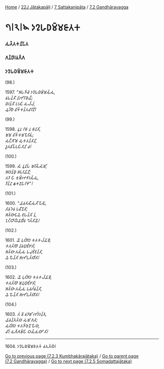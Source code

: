 
[Home](/) / [22J Jātakapāḷi](/tipitaka/22J.md) / [7 Sattakanipāta](/tipitaka/22J/7.md) / [7.2 Gandhāravagga](/tipitaka/22J/7/7.2.md)

# 𑁭𑁇𑁨𑁇𑁪 𑀤𑀍𑀳𑀥𑀫𑁆𑀫𑀚𑀸𑀢𑀓

### 𑀲𑀢𑁆𑀢𑀓𑀦𑀺𑀧𑀸𑀢

### 𑀕𑀦𑁆𑀥𑀸𑀭𑀯𑀕𑁆𑀕

### 𑀤𑀍𑀳𑀥𑀫𑁆𑀫𑀚𑀸𑀢𑀓

(98.)

1597\. _“𑀅𑀳𑀜𑁆𑀘𑁂 𑀤𑀍𑀳𑀥𑀫𑁆𑀫𑀲𑁆𑀲,_  
_𑀯𑀳𑀦𑁆𑀢𑀻 𑀦𑀸𑀪𑀺𑀭𑀸𑀥𑀬𑀺𑀁;_  
_𑀥𑀭𑀦𑁆𑀢𑀻 𑀉𑀭𑀲𑀺 𑀲𑀮𑁆𑀮𑀁,_  
_𑀬𑀼𑀤𑁆𑀥𑁂 𑀯𑀺𑀓𑁆𑀓𑀦𑁆𑀢𑀘𑀸𑀭𑀺𑀦𑀻𑁇_  


(99.)

1598\. _𑀦𑀽𑀦 𑀭𑀸𑀚𑀸 𑀦 𑀚𑀸𑀦𑀸𑀢𑀺,_  
_𑀫𑀫 𑀯𑀺𑀓𑁆𑀓𑀫𑀧𑁄𑀭𑀺𑀲𑀁;_  
_𑀲𑀗𑁆𑀕𑀸𑀫𑁂 𑀲𑀼𑀓𑀢𑀦𑁆𑀢𑀸𑀦𑀺,_  
_𑀤𑀽𑀢𑀯𑀺𑀧𑁆𑀧𑀳𑀺𑀢𑀸𑀦𑀺 𑀘𑁇_  


(100.)

1599\. _𑀲𑀸 𑀦𑀽𑀦𑀸𑀳𑀁 𑀫𑀭𑀺𑀲𑁆𑀲𑀸𑀫𑀺,_  
_𑀅𑀩𑀦𑁆𑀥𑀼 𑀅𑀧𑀭𑀸𑀬𑀺𑀦𑀻;_  
_𑀢𑀤𑀸 𑀳𑀺 𑀓𑀼𑀫𑁆𑀪𑀓𑀸𑀭𑀲𑁆𑀲,_  
_𑀤𑀺𑀦𑁆𑀦𑀸 𑀙𑀓𑀡𑀳𑀸𑀭𑀺𑀓𑀸”𑁇_  


(101.)

1600\. _“𑀬𑀸𑀯𑀢𑀸𑀲𑀻𑀲𑀢𑀻 𑀧𑁄𑀲𑁄,_  
_𑀢𑀸𑀯𑀤𑁂𑀯 𑀧𑀯𑀻𑀡𑀢𑀺;_  
_𑀅𑀢𑁆𑀣𑀸𑀧𑀸𑀬𑁂 𑀚𑀳𑀦𑁆𑀢𑀺 𑀦𑀁,_  
_𑀑𑀝𑁆𑀞𑀺𑀩𑁆𑀬𑀸𑀥𑀺𑀁𑀯 𑀔𑀢𑁆𑀢𑀺𑀬𑁄𑁇_  


(102.)

1601\. _𑀬𑁄 𑀧𑀼𑀩𑁆𑀩𑁂 𑀓𑀢𑀓𑀮𑁆𑀬𑀸𑀡𑁄,_  
_𑀓𑀢𑀢𑁆𑀣𑁄 𑀦𑀸𑀯𑀩𑀼𑀚𑁆𑀛𑀢𑀺;_  
_𑀅𑀢𑁆𑀣𑀸 𑀢𑀲𑁆𑀲 𑀧𑀮𑀼𑀚𑁆𑀚𑀦𑁆𑀢𑀺,_  
_𑀬𑁂 𑀳𑁄𑀦𑁆𑀢𑀺 𑀅𑀪𑀺𑀧𑀢𑁆𑀣𑀺𑀢𑀸𑁇_  


(103.)

1602\. _𑀬𑁄 𑀧𑀼𑀩𑁆𑀩𑁂 𑀓𑀢𑀓𑀮𑁆𑀬𑀸𑀡𑁄,_  
_𑀓𑀢𑀢𑁆𑀣𑁄 𑀫𑀦𑀼𑀩𑀼𑀚𑁆𑀛𑀢𑀺;_  
_𑀅𑀢𑁆𑀣𑀸 𑀢𑀲𑁆𑀲 𑀧𑀯𑀟𑁆𑀠𑀦𑁆𑀢𑀺,_  
_𑀬𑁂 𑀳𑁄𑀦𑁆𑀢𑀺 𑀅𑀪𑀺𑀧𑀢𑁆𑀣𑀺𑀢𑀸𑁇_  


(104.)

1603\. _𑀢𑀁 𑀯𑁄 𑀯𑀤𑀸𑀫𑀺 𑀪𑀤𑁆𑀤𑀦𑁆𑀢𑁂,_  
_𑀬𑀸𑀯𑀦𑁆𑀢𑁂𑀢𑁆𑀣 𑀲𑀫𑀸𑀕𑀢𑀸;_  
_𑀲𑀩𑁆𑀩𑁂 𑀓𑀢𑀜𑁆𑀜𑀼𑀦𑁄 𑀳𑁄𑀣,_  
_𑀘𑀺𑀭𑀁 𑀲𑀕𑁆𑀕𑀫𑁆𑀳𑀺 𑀞𑀲𑁆𑀲𑀣𑀸”𑀢𑀺𑁇_  


---

1604\. 𑀤𑀍𑀳𑀥𑀫𑁆𑀫𑀚𑀸𑀢𑀓𑀁 𑀘𑀢𑀼𑀢𑁆𑀣𑀁𑁇



[Go to previous page (7.2.3 Kumbhakārajātaka)](/tipitaka/22J/7/7.2/7.2.3.md) / [Go to parent page (7.2 Gandhāravagga)](/tipitaka/22J/7/7.2.md) / [Go to next page (7.2.5 Somadattajātaka)](/tipitaka/22J/7/7.2/7.2.5.md)


